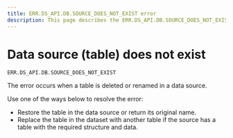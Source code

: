 ```yaml
---
title: ERR.DS_API.DB.SOURCE_DOES_NOT_EXIST error
description: This page describes the ERR.DS_API.DB.SOURCE_DOES_NOT_EXIST error.
---
```


# Data source (table) does not exist

`ERR.DS_API.DB.SOURCE_DOES_NOT_EXIST`

The error occurs when a table is deleted or renamed in a data source.

Use one of the ways below to resolve the error:

* Restore the table in the data source or return its original name.
* Replace the table in the dataset with another table if the source has a table with the required structure and data.